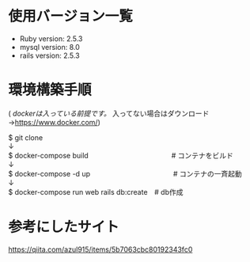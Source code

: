 

# 使用バージョン一覧

* Ruby version: 2.5.3
* mysql version: 8.0
* rails version: 2.5.3

# 環境構築手順

( *dockerは入っている前提です。* 入ってない場合はダウンロード →https://www.docker.com/)

$ git clone  
↓  
$ docker-compose build　　　　　　　　　　　　# コンテナをビルド  
↓  
$ docker-compose -d up　　　　　　　　　　　　# コンテナの一斉起動  
↓  
$ docker-compose run web rails db:create　# db作成  

# 参考にしたサイト

https://qiita.com/azul915/items/5b7063cbc80192343fc0
